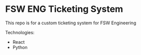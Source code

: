 # FSW ENG Ticketing System

This repo is for a custom ticketing system for FSW Engineering

Technologies:
- React
- Python


